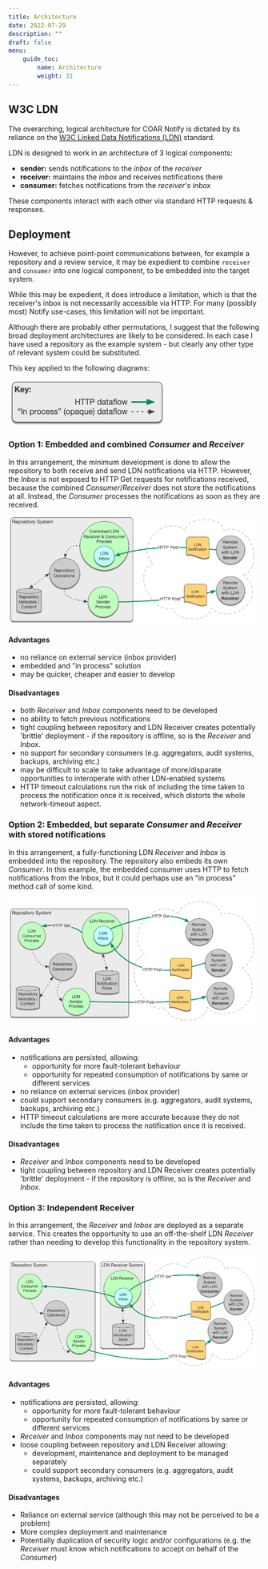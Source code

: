 ```yaml
---
title: Architecture
date: 2022-07-29
description: ""
draft: false
menu:
    guide_toc:
        name: Architecture
        weight: 31
---
```


## W3C LDN

The overarching, logical architecture for COAR Notify is dictated by its reliance on the [W3C Linked Data Notifications (LDN)](https://www.w3.org/TR/2017/REC-ldn-20170502/) standard.

LDN is designed to work in an architecture of 3 logical components:

* **sender:** sends notifications to the _inbox_ of the _receiver_
* **receiver:** maintains the _inbox_ and receives notifications there
* **consumer:** fetches notifications from the _receiver_'s _inbox_

These components interact with each other via standard HTTP requests & responses.

## Deployment
However, to achieve point-point communications between, for example a repository and a review service, it may be expedient to combine `receiver` and `consumer` into  one logical component, to be embedded into the target system.

While this may be expedient, it does introduce a limitation, which  is that the receiver's inbox is not necessarily accessible via HTTP. For many (possibly most) Notify use-cases, this limitation will not be important.

Although there are probably other permutations, I suggest that the following broad deployment architectures are likely to be considered. In each case I have used a repository as the example system - but clearly any other type of relevant system could be substituted.

This key applied to the following diagrams:

![](key.png)

### Option 1: Embedded and combined *Consumer* and *Receiver*

In this arrangement, the minimum development is done to allow the repository to both receive and send LDN notifications via HTTP. However, the *Inbox* is not exposed to HTTP Get requests for notifications received, because the combined *Consumer*/*Receiver* does not store the notifications at all. Instead, the *Consumer* processes the notifications as soon as they are received.

![](figure_1.png)

#### Advantages

* no reliance on external service (inbox provider)
* embedded and "in process" solution
* may be quicker, cheaper and easier to develop

#### Disadvantages

* both *Receiver* and *Inbox* components need to be developed
* no ability to fetch previous notifications
* tight coupling between repository and LDN Receiver creates potentially 'brittle' deployment - if the repository is offline, so is the *Receiver* and *Inbox*.
* no support for secondary consumers (e.g. aggregators, audit systems, backups, archiving etc.)
* may be difficult to scale to take advantage of more/disparate opportunities to interoperate with other LDN-enabled systems
* HTTP timeout calculations run the risk of including the time taken to process the notification once it is received, which distorts the whole network-timeout aspect.

### Option 2: Embedded, but separate *Consumer* and *Receiver* with stored notifications

In this arrangement, a fully-functioning LDN *Receiver* and *Inbox* is embedded into the repository. The repository also embeds its own *Consumer*. In this example, the embedded consumer uses HTTP to fetch notifications from the Inbox, but it could perhaps use an "in process" method call of some kind.

![](figure_2.png)

#### Advantages

* notifications are persisted, allowing:
    * opportunity for more fault-tolerant behaviour
    * opportunity for repeated consumption of notifications by same or different services
* no reliance on external services (inbox provider)
* could support secondary consumers (e.g. aggregators, audit systems, backups, archiving etc.)
* HTTP timeout calculations are more accurate because they do not include the time taken to process the notification once it is received.

#### Disadvantages

* *Receiver* and *Inbox* components need to be developed
* tight coupling between repository and LDN Receiver creates potentially 'brittle' deployment - if the repository is offline, so is the *Receiver* and *Inbox*.

### Option 3: Independent Receiver

In this arrangement, the *Receiver* and *Inbox* are deployed as a separate service. This creates the opportunity to use an off-the-shelf LDN *Receiver* rather than needing to develop this functionality in the repository system.

![](figure_3.png)

#### Advantages

* notifications are persisted, allowing:
    * opportunity for more fault-tolerant behaviour
    * opportunity for repeated consumption of notifications by same or different services
* *Receiver* and *Inbox* components may not need to be developed
* loose coupling between repository and LDN Receiver allowing:
    * development, maintenance and deployment to be managed separately
    * could support secondary consumers (e.g. aggregators, audit systems, backups, archiving etc.)

#### Disadvantages

* Reliance on external service (although this may not be perceived to be a problem)
* More complex deployment and maintenance
* Potentially duplication of security logic and/or configurations (e.g. the *Receiver* must know which notifications to accept on behalf of the *Consumer*)
